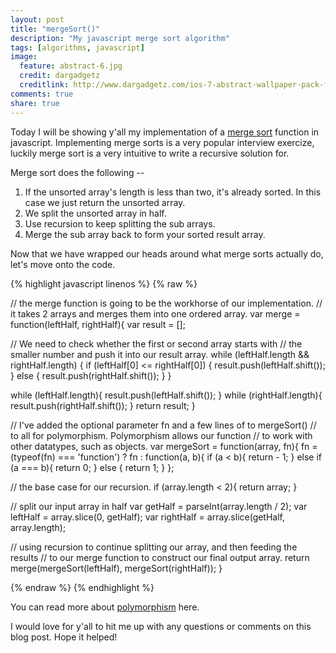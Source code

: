 ```yaml
---
layout: post
title: "mergeSort()"
description: "My javascript merge sort algorithm"
tags: [algorithms, javascript]
image:
  feature: abstract-6.jpg
  credit: dargadgetz
  creditlink: http://www.dargadgetz.com/ios-7-abstract-wallpaper-pack-for-iphone-5-and-ipod-touch-retina/
comments: true
share: true
---
```


Today I will be showing y'all my implementation of a [merge sort](http://en.wikipedia.org/wiki/Merge_sort) function in javascript. Implementing merge sorts is a very popular interview exercize, luckily merge sort is a very intuitive to write a recursive solution for.

Merge sort does the following --

  1. If the unsorted array's length is less than two, it's already sorted. In this case we just return the unsorted array.
  2. We split the unsorted array in half.
  3. Use recursion to keep splitting the sub arrays.
  4. Merge the sub array back to form your sorted result array.

Now that we have wrapped our heads around what merge sorts actually do, let's move onto the code.

{% highlight javascript linenos %}
{% raw %}

// the merge function is going to be the workhorse of our implementation.
// it takes 2 arrays and merges them into one ordered array.
var merge = function(leftHalf, rightHalf){
  var result = [];

  // We need to check whether the first or second array starts with
  // the smaller number and push it into our result array.
  while (leftHalf.length && rightHalf.length) {
    if (leftHalf[0] <= rightHalf[0]) {
      result.push(leftHalf.shift());
    } else {
      result.push(rightHalf.shift());
    }
  }

  while (leftHalf.length){
    result.push(leftHalf.shift());
  }
  while (rightHalf.length){
    result.push(rightHalf.shift());
  }
  return result;
}

// I've added the optional parameter fn and a few lines of to mergeSort()
// to all for polymorphism. Polymorphism allows our function
// to work with other datatypes, such as objects.
var mergeSort = function(array, fn){
  fn = (typeof(fn) === 'function') ? fn : function(a, b){
    if (a < b){
      return - 1;
    } else if (a === b){
      return 0;
    } else {
      return 1;
    }
  };

  // the base case for our recursion.
  if (array.length < 2){
    return array;
  }

  // split our input array in half
  var getHalf = parseInt(array.length / 2);
  var leftHalf = array.slice(0, getHalf);
  var rightHalf = array.slice(getHalf, array.length);

  // using recursion to continue splitting our array, and then feeding the results
  // to our merge function to construct our final output array.
  return merge(mergeSort(leftHalf), mergeSort(rightHalf));
}

{% endraw %}
{% endhighlight %}

You can read more about [polymorphism](http://en.wikipedia.org/wiki/Polymorphism_(computer_science)) here.

I would love for y'all to hit me up with any questions or comments on this blog post.
Hope it helped!
